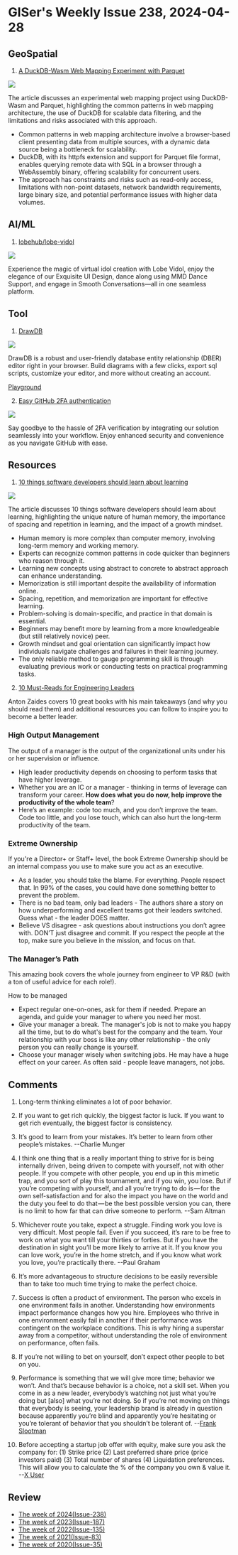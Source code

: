 # GISer's Weekly Issue 238, 2024-04-28

## GeoSpatial

1. [A DuckDB-Wasm Web Mapping Experiment with Parquet](https://sparkgeo.com/blog/a-duckdb-wasm-web-mapping-experiment-with-parquet/)

![](https://sparkgeo.com/wp-content/uploads/2024/04/DuckDB-Browser-Map-Architecture-2.png)

The article discusses an experimental web mapping project using DuckDB-Wasm and Parquet, highlighting the common patterns in web mapping architecture, the use of DuckDB for scalable data filtering, and the limitations and risks associated with this approach.

- Common patterns in web mapping architecture involve a browser-based client presenting data from multiple sources, with a dynamic data source being a bottleneck for scalability.
- DuckDB, with its httpfs extension and support for Parquet file format, enables querying remote data with SQL in a browser through a WebAssembly binary, offering scalability for concurrent users.
- The approach has constraints and risks such as read-only access, limitations with non-point datasets, network bandwidth requirements, large binary size, and potential performance issues with higher data volumes.

## AI/ML

1. [lobehub/lobe-vidol](https://github.com/lobehub/lobe-vidol)

![](https://res.cloudinary.com/dbdm1ds3s/image/fetch/c_limit,f_webp,q_70,w_1920/https://img.ameow.xyz/202404272359430.png)

Experience the magic of virtual idol creation with Lobe Vidol, enjoy the elegance of our Exquisite UI Design, dance along using MMD Dance Support, and engage in Smooth Conversations—all in one seamless platform.

## Tool

1. [DrawDB](https://github.com/drawdb-io/drawdb)

![](https://github.com/drawdb-io/drawdb/raw/main/drawdb.gif)

DrawDB is a robust and user-friendly database entity relationship (DBER) editor right in your browser. Build diagrams with a few clicks, export sql scripts, customize your editor, and more without creating an account.

[Playground](https://drawdb.vercel.app/editor)

2. [Easy GitHub 2FA authentication](https://github.com/Dolov/chrome-github-2fa)

![](https://github.com/Dolov/chrome-github-2fa/raw/main/screenshots/WX20240416-093157@2x.png)

Say goodbye to the hassle of 2FA verification by integrating our solution seamlessly into your workflow. Enjoy enhanced security and convenience as you navigate GitHub with ease.

## Resources

1. [10 things software developers should learn about learning](https://newsletter.getdx.com/p/software-developers-learning)

![](https://substackcdn.com/image/fetch/w_1456,c_limit,f_webp,q_auto:good,fl_progressive:steep/https%3A%2F%2Fsubstack-post-media.s3.amazonaws.com%2Fpublic%2Fimages%2Fe53646a4-2965-417e-ab30-a76113cfb2c6_1350x848.png)

The article discusses 10 things software developers should learn about learning, highlighting the unique nature of human memory, the importance of spacing and repetition in learning, and the impact of a growth mindset.

- Human memory is more complex than computer memory, involving long-term memory and working memory.
- Experts can recognize common patterns in code quicker than beginners who reason through it.
- Learning new concepts using abstract to concrete to abstract approach can enhance understanding.
- Memorization is still important despite the availability of information online.
- Spacing, repetition, and memorization are important for effective learning.
- Problem-solving is domain-specific, and practice in that domain is essential.
- Beginners may benefit more by learning from a more knowledgeable (but still relatively novice) peer.
- Growth mindset and goal orientation can significantly impact how individuals navigate challenges and failures in their learning journey.
- The only reliable method to gauge programming skill is through evaluating previous work or conducting tests on practical programming tasks.

2. [10 Must-Reads for Engineering Leaders](https://zaidesanton.substack.com/p/10-must-reads-for-engineering-leaders)

Anton Zaides covers 10 great books with his main takeaways (and why you should read them) and additional resources you can follow to inspire you to become a better leader.

### High Output Management

The output of a manager is the output of the organizational units under his or her supervision or influence.

- High leader productivity depends on choosing to perform tasks that have higher leverage.
- Whether you are an IC or a manager - thinking in terms of leverage can transform your career. **How does what you do now, help improve the productivity of the whole team**?
- Here’s an example: code too much, and you don’t improve the team. Code too little, and you lose touch, which can also hurt the long-term productivity of the team.

### Extreme Ownership

If you're a Director+ or Staff+ level, the book Extreme Ownership should be an internal compass you use to make sure you act as an executive.

- As a leader, you should take the blame. For everything. People respect that. In 99% of the cases, you could have done something better to prevent the problem.
- There is no bad team, only bad leaders - The authors share a story on how underperforming and excellent teams got their leaders switched. Guess what - the leader DOES matter.
- Believe VS disagree - ask questions about instructions you don’t agree with. DON’T just disagree and commit. If you respect the people at the top, make sure you believe in the mission, and focus on that.

### The Manager’s Path

This amazing book covers the whole journey from engineer to VP R&D (with a ton of useful advice for each role!).

How to be managed

- Expect regular one-on-ones, ask for them if needed. Prepare an agenda, and guide your manager to where you need her most.
- Give your manager a break. The manager's job is not to make you happy all the time, but to do what's best for the company and the team. Your relationship with your boss is like any other relationship - the only person you can really change is yourself.
- Choose your manager wisely when switching jobs. He may have a huge effect on your career. As often said - people leave managers, not jobs.

## Comments

1. Long-term thinking eliminates a lot of poor behavior.

2. If you want to get rich quickly, the biggest factor is luck. If you want to get rich eventually, the biggest factor is consistency.

3. It’s good to learn from your mistakes. It’s better to learn from other people’s mistakes. --Charlie Munger

4. I think one thing that is a really important thing to strive for is being internally driven, being driven to compete with yourself, not with other people. If you compete with other people, you end up in this mimetic trap, and you sort of play this tournament, and if you win, you lose. But if you’re competing with yourself, and all you’re trying to do is — for the own self-satisfaction and for also the impact you have on the world and the duty you feel to do that — be the best possible version you can, there is no limit to how far that can drive someone to perform. --Sam Altman

5. Whichever route you take, expect a struggle. Finding work you love is very difficult. Most people fail. Even if you succeed, it’s rare to be free to work on what you want till your thirties or forties. But if you have the destination in sight you’ll be more likely to arrive at it. If you know you can love work, you’re in the home stretch, and if you know what work you love, you’re practically there. --Paul Graham

6. It’s more advantageous to structure decisions to be easily reversible than to take too much time trying to make the perfect choice.

7. Success is often a product of environment. The person who excels in one environment fails in another. Understanding how environments impact performance changes how you hire. Employees who thrive in one environment easily fail in another if their performance was contingent on the workplace conditions. This is why hiring a superstar away from a competitor, without understanding the role of environment on performance, often fails.

8. If you’re not willing to bet on yourself, don’t expect other people to bet on you.

9. Performance is something that we will give more time; behavior we won’t. And that’s because behavior is a choice, not a skill set. When you come in as a new leader, everybody’s watching not just what you’re doing but [also] what you’re not doing. So if you’re not moving on things that everybody is seeing, your leadership brand is already in question because apparently you’re blind and apparently you’re hesitating or you’re tolerant of behavior that you shouldn’t be tolerant of. --[Frank Slootman](https://fs.blog/knowledge-project-podcast/frank-slootman/)

10. Before accepting a startup job offer with equity, make sure you ask the company for: (1) Strike price (2) Last preferred share price (price investors paid) (3) Total number of shares (4) Liquidation preferences. This will allow you to calculate the % of the company you own & value it. --[X User](https://twitter.com/ankurnagpal/status/1782745606382866720)

## Review

- [The week of 2024(Issue-238)](../2024/issue-238.md)
- [The week of 2023(Issue-187)](../2023/issue-187.md)
- [The week of 2022(Issue-135)](../2022/issue-135.md)
- [The week of 2021(Issue-83)](../2021/issue-83.md)
- [The week of 2020(Issue-35)](../2020/issue-35.md)
